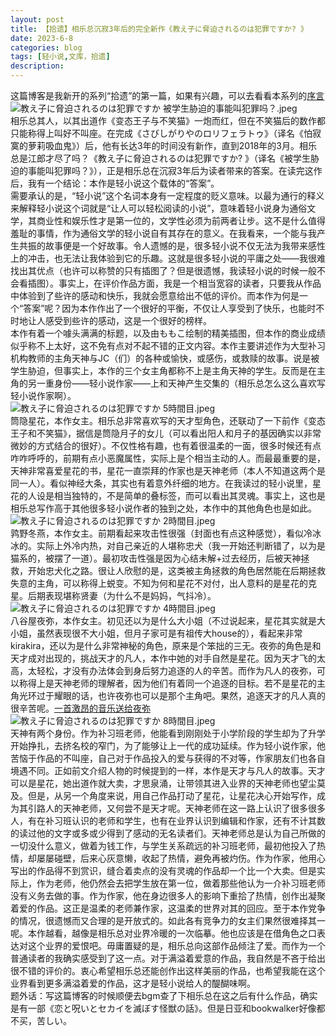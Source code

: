 ```yaml
---
layout: post
title: 【拾遗】相乐总沉寂3年后的完全新作《教え子に脅迫されるのは犯罪ですか? 》
date: 2023-6-8
categories: blog
tags: [轻小说,文库，拾遗]
description: 
---
```

这篇博客是我新开的系列“拾遗”的第一篇，如果有兴趣，可以去看看本系列的<a href="https://sekkirin.site/blog/2023/06/07/5/">序言</a><br>
![教え子に脅迫されるのは犯罪ですか 被学生胁迫的事能叫犯罪吗？.jpeg](https://p.inari.site/usr/602/648094ee97d3b.jpeg)<br>
相乐总其人，以其出道作《变态王子与不笑猫》一炮而红，但在不笑猫后的数作都只能称得上叫好不叫座。在完成《さびしがりやのロリフェラトゥ》（译名《怕寂寞的萝莉吸血鬼》）后，他有长达3年的时间没有新作，直到2018年的3月。相乐总是江郎才尽了吗？《教え子に脅迫されるのは犯罪ですか? 》（译名《被学生胁迫的事能叫犯罪吗？》），正是相乐总在沉寂3年后为读者带来的答案。在读完这作后，我有一个结论：本作是轻小说这个载体的“答案”。<br>
需要承认的是，“轻小说”这个名词本身有一定程度的贬义意味。以最为通行的释义来解释轻小说这个词就是“让人可以轻松阅读的小说”，意味着轻小说身为通俗文学，其商业性和娱乐性才是第一位的，文学性必须为前两者让步。这不是什么值得羞耻的事情，作为通俗文学的轻小说自有其存在的意义。在我看来，一个能与我产生共振的故事便是一个好故事。令人遗憾的是，很多轻小说不仅无法为我带来感性上的冲击，也无法让我体验到它的乐趣。这就是很多轻小说的平庸之处——我很难找出其优点（也许可以称赞的只有插图了？但是很遗憾，我读轻小说的时候一般不会看插图）。事实上，在评价作品方面，我是一个相当宽容的读者，只要我从作品中体验到了些许的感动和快乐，我就会愿意给出不低的评价。而本作为何是一个“答案”呢？因为本作作出了一个很好的平衡，不仅让人享受到了快乐，也能时不时地让人感受到些许的感动，这是一个很好的榜样。<br>
本作有着一个噱头满满的标题，以及由ももこ绘制的精美插图，但本作的商业成绩似乎称不上太好，这不免有点对不起不错的正文内容。本作主要讲述作为大型补习机构教师的主角天神与JC（们）的各种或愉快，或感伤，或救赎的故事。说是被学生胁迫，但事实上，本作的三个女主角都称不上是主角天神的学生。反而是在主角的另一重身份——轻小说作家——上和天神产生交集的（相乐总怎么这么喜欢写轻小说作家啊）。<br>
![教え子に脅迫されるのは犯罪ですか 5時間目.jpeg](https://p.inari.site/usr/602/6480ad5e76a4c.jpeg)<br>
筒隐星花，本作女主。相乐总非常喜欢写的天才型角色，还联动了一下前作《变态王子和不笑猫》，据信是筒隐月子的女儿（可以看出阳人和月子的基因确实以非常微妙的方式结合的很好）。不仅性格有趣，也有着很温柔的一面，很多时候还有点咋咋呼呼的，前期有点小恶魔属性，实际上是个相当主动的人。而最最重要的是，天神非常喜爱星花的书，星花一直崇拜的作家也是天神老师（本人不知道这两个是同一人）。看似神经大条，其实也有着意外纤细的地方。在我读过的轻小说里，星花的人设是相当独特的，不是简单的叠标签，而可以看出其灵魂。事实上，这也是相乐总写作高于其他很多轻小说作者的独到之处，本作中的其他角色也是如此。<br>
![教え子に脅迫されるのは犯罪ですか 2時間目.jpeg](https://p.inari.site/usr/602/6480ad5f4a488.jpeg)<br>
鹑野冬燕，本作女主。前期看起来攻击性很强（封面也有点这种感觉），看似冷冰冰的。实际上外冷内热，对自己亲近的人堪称忠犬（我一开始还判断错了，以为是猫系的，被摆了一道）。最初攻击性强是因为心结未解+过去经历，后被天神拯救，开始忠犬化之路。很让人欣慰的是，这类被主角拯救的角色居然能在后期拯救失意的主角，可以称得上蜕变。不知为何和星花不对付，出人意料的是星花的克星。后期表现堪称贤妻（为什么不是妈妈，气抖冷）。<br>
![教え子に脅迫されるのは犯罪ですか 4時間目.jpeg](https://p.inari.site/usr/602/6480ad5dbb498.jpeg)<br>
八谷屋夜弥，本作女主。初见还以为是什么大小姐（不过说起来，星花其实就是大小姐，虽然表现很不大小姐，但月子家可是有祖传大house的），看起来非常kirakira，还以为是什么非常神秘的角色，原来是个笨拙的三无。夜弥的角色是和天才成对出现的，挑战天才的凡人，本作中她的对手自然是星花。因为天才飞的太高，太轻松，才没有办法体会到身后努力追逐的人的辛苦。而作为凡人的夜弥，可以称得上是天神老师的理解者，因为他们有着同一个追逐的目标。若不是星花的主角光环过于耀眼的话，也许夜弥也可以是那个主角吧。果然，追逐天才的凡人真的很辛苦呢。<a href="https://www.bilibili.com/video/BV1yL41117Hn/?spm_id_from=333.999.0.0&vd_source=5d1756f55e07e2f83b296def7931cecc">一首激昂的音乐送给夜弥</a><br>
![教え子に脅迫されるのは犯罪ですか 8時間目.jpeg](https://p.inari.site/usr/602/6480ad5ec854f.jpeg)<br>
天神有两个身份。作为补习班老师，他能看到刚刚处于小学阶段的学生却为了升学开始挣扎，去挤名校的窄门，为了能够让上一代的成功延续。作为轻小说作家，他苦恼于作品的不叫座，自己对于作品投入的爱与获得的不对等，作家朋友们也各自境遇不同。正如前文介绍人物的时候提到的一样，本作是天才与凡人的故事。天才可以是星花，她出道作就大卖，才思泉涌，让带领其进入业界的天神老师也望尘莫及。但是，从另一个角度来说，用自己作品打动了星花，让星花决心开始写作，成为其引路人的天神老师，又何尝不是天才呢。天神老师在这一路上认识了很多很多人，有在补习班认识的老师和学生，也有在业界认识到编辑和作家，还有不计其数的读过他的文字或多或少得到了感动的无名读者们。天神老师总是认为自己所做的一切没什么意义，做着为钱工作，与学生关系疏远的补习班老师，最初他投入了热情，却屡屡碰壁，后来心灰意懒，收起了热情，避免再被灼伤。作为作家，他用心写出的作品得不到赏识，缝合着卖点的没有灵魂的作品却一个比一个大卖。但是实际上，作为老师，他仍然会去把学生放在第一位，做着那些他认为一介补习班老师没有义务去做的事。作为作家，他在身边很多人的影响下重拾了热情，创作出凝聚着爱的作品。这正是温柔的老师兼作家，这温柔的世界对其的回应。至于本作党争的情况，很遗憾而又合理的是开放式的。如此各有竞争力的女主们果然很难择其一呢。本作越看，越像是相乐总对业界冷暖的一次临摹。他也应该是在借角色之口表达对这个业界的爱恨吧。毋庸置疑的是，相乐总向这部作品倾注了爱。而作为一个普通读者的我确实感受到了这一点。对于满溢着爱意的作品，我自然是不吝于给出很不错的评价的。衷心希望相乐总还能创作出这样美丽的作品，也希望我能在这个业界看到更多满溢着爱的作品，这才是轻小说给人的醍醐味啊。<br>
题外话：写这篇博客的时候顺便去bgm查了下相乐总在这之后有什么作品，确实是有一部《恋と呪いとセカイを滅ぼす怪獣の話》。但是日亚和bookwalker好像都不买，苦しい。













